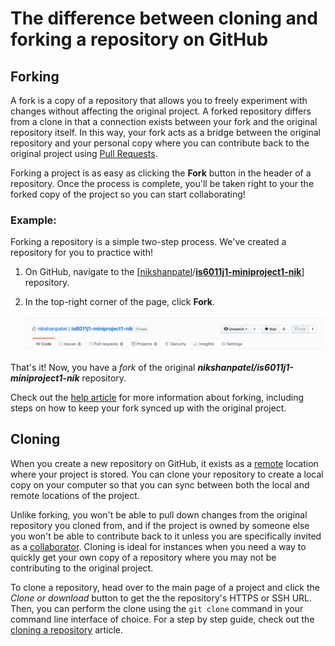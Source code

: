 # The difference between cloning and forking a repository on GitHub

## **Forking**

A fork is a copy of a repository that allows you to freely experiment with changes without affecting the original project. A forked repository differs from a clone in that a connection exists between your fork and the original repository itself. In this way, your fork acts as a bridge between the original repository and your personal copy where you can contribute back to the original project using [Pull Requests](https://help.github.com/articles/about-pull-requests).

Forking a project is as easy as clicking the  **Fork**  button in the header of a repository. Once the process is complete, you'll be taken right to your the forked copy of the project so you can start collaborating!

### Example:

Forking a repository is a simple two-step process. We've created a repository for you to practice with!

1.  On GitHub, navigate to the  [[nikshanpatel](https://github.com/nikshanpatel)/**[is6011j1-miniproject1-nik](https://github.com/nikshanpatel/is6011j1-miniproject1-nik)**] repository.
2.  In the top-right corner of the page, click  **Fork**.
    
    ![Fork button](/section-3/fork-vs-clone.png)
    

That's it! Now, you have a  _fork_  of the original **_nikshanpatel/is6011j1-miniproject1-nik_** repository.

Check out the  [help article](https://help.github.com/articles/fork-a-repo) for more information about forking, including steps on how to keep your fork synced up with the original project.

## **Cloning**

When you create a new repository on GitHub, it exists as a  [remote](https://help.github.com/articles/about-remote-repositories) location where your project is stored. You can clone your repository to create a local copy on your computer so that you can sync between both the local and remote locations of the project.

Unlike forking, you won't be able to pull down changes from the original repository you cloned from, and if the project is owned by someone else you won't be able to contribute back to it unless you are specifically invited as a [collaborator](https://help.github.com/articles/permission-levels-for-a-user-account-repository). Cloning is ideal for instances when you need a way to quickly get your own copy of a repository where you may not be contributing to the original project.

To clone a repository, head over to the main page of a project and click the _Clone or download_ button to get the the repository's HTTPS or SSH URL. Then, you can perform the clone using the `git clone` command in your command line interface of choice. For a step by step guide, check out the [cloning a repository](https://help.github.com/articles/cloning-a-repository/) article.

